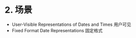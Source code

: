 # 2. 场景

* User-Visible Representations of Dates and Times 用户可见
* Fixed Format Date Representations  固定格式

